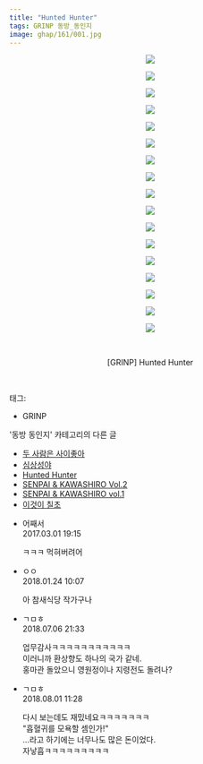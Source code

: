 ```yaml
---
title: "Hunted Hunter"
tags: GRINP 동방_동인지
image: ghap/161/001.jpg
---
```

<div class="article">
<p style="text-align: center; clear: none; float: none;"><img src="{{ site.nasurl }}/ghap/161/001.jpg"/></p>
<p style="text-align: center; clear: none; float: none;"><img src="{{ site.nasurl }}/ghap/161/002.jpg"/></p>
<p style="text-align: center; clear: none; float: none;"><img src="{{ site.nasurl }}/ghap/161/003.jpg"/></p>
<p style="text-align: center; clear: none; float: none;"><img src="{{ site.nasurl }}/ghap/161/004.jpg"/></p>
<p style="text-align: center; clear: none; float: none;"><img src="{{ site.nasurl }}/ghap/161/005.jpg"/></p>
<p style="text-align: center; clear: none; float: none;"><img src="{{ site.nasurl }}/ghap/161/006.jpg"/></p>
<p style="text-align: center; clear: none; float: none;"><img src="{{ site.nasurl }}/ghap/161/007.jpg"/></p>
<p style="text-align: center; clear: none; float: none;"><img src="{{ site.nasurl }}/ghap/161/008.jpg"/></p>
<p style="text-align: center; clear: none; float: none;"><img src="{{ site.nasurl }}/ghap/161/009.jpg"/></p>
<p style="text-align: center; clear: none; float: none;"><img src="{{ site.nasurl }}/ghap/161/010.jpg"/></p>
<p style="text-align: center; clear: none; float: none;"><img src="{{ site.nasurl }}/ghap/161/011.jpg"/></p>
<p style="text-align: center; clear: none; float: none;"><img src="{{ site.nasurl }}/ghap/161/012.jpg"/></p>
<p style="text-align: center; clear: none; float: none;"><img src="{{ site.nasurl }}/ghap/161/013.jpg"/></p>
<p style="text-align: center; clear: none; float: none;"><img src="{{ site.nasurl }}/ghap/161/014.jpg"/></p>
<p style="text-align: center; clear: none; float: none;"><img src="{{ site.nasurl }}/ghap/161/015.jpg"/></p>
<p style="text-align: center; clear: none; float: none;"><img src="{{ site.nasurl }}/ghap/161/016.jpg"/></p>
<p style="text-align: center; clear: none; float: none;"><img src="{{ site.nasurl }}/ghap/161/017.jpg"/></p>
<p style="text-align: center; clear: none; float: none;"><br/></p>
<p style="text-align: center; clear: none; float: none;">[GRINP] Hunted Hunter</p>
<p><br/></p>
</div><div class="tagTrail">
<p>태그: </p>
<ul>
<li>GRINP</li>
</ul>
</div><div class="another">
<p>'동방 동인지' 카테고리의 다른 글</p>
<ul>
<li><a href="/2016-06-18-ghap_164">두 사람은 사이좋아</a></li>
<li><a href="/2016-06-18-ghap_162">심상성야</a></li>
<li><a href="/2016-06-18-ghap_161">Hunted Hunter</a></li>
<li><a href="/2016-06-18-ghap_160">SENPAI &amp; KAWASHIRO Vol.2</a></li>
<li><a href="/2016-06-18-ghap_159">SENPAI &amp; KAWASHIRO vol.1</a></li>
<li><a href="/2016-06-18-ghap_158">이것이 칠초</a></li>
</ul>
</div><div class="cb_module cb_fluid">
<div class="cb_wrt cb_profile">
<div class="comment">
<ul>
<li class="cb_thumb_off" id="comment14928620">
<div class="cb_comment_area">
<div class="cb_info_area">
<div class="cb_section">
<span class="cb_nick_name">어째서</span>
</div>
<div class="cb_section">
<span class="cb_date">2017.03.01 19:15 </span>
</div>
</div>
<div class="cb_dsc_comment">
<p class="cb_dsc">
											ㅋㅋㅋ 먹혀버려어
										</p>
</div>
</div></li>
<li class="cb_thumb_off" id="comment15181643">
<div class="cb_comment_area">
<div class="cb_info_area">
<div class="cb_section">
<span class="cb_nick_name">ㅇㅇ</span>
</div>
<div class="cb_section">
<span class="cb_date">2018.01.24 10:07 </span>
</div>
</div>
<div class="cb_dsc_comment">
<p class="cb_dsc">
											아 참새식당 작가구나
										</p>
</div>
</div></li>
<li class="cb_thumb_off" id="comment15281681">
<div class="cb_comment_area">
<div class="cb_info_area">
<div class="cb_section">
<span class="cb_nick_name">ㄱㅁㅎ</span>
</div>
<div class="cb_section">
<span class="cb_date">2018.07.06 21:33 </span>
</div>
</div>
<div class="cb_dsc_comment">
<p class="cb_dsc">
											업무감사ㅋㅋㅋㅋㅋㅋㅋㅋㅋㅋㅋ<br/>
이러니까 환상향도 하나의 국가 같네.<br/>
홍마관 돌았으니 영원정이나 지령전도 돌려나?
										</p>
</div>
</div></li>
<li class="cb_thumb_off" id="comment15298328">
<div class="cb_comment_area">
<div class="cb_info_area">
<div class="cb_section">
<span class="cb_nick_name">ㄱㅁㅎ</span>
</div>
<div class="cb_section">
<span class="cb_date">2018.08.01 11:28 </span>
</div>
</div>
<div class="cb_dsc_comment">
<p class="cb_dsc">
											다시 보는데도 재밌네요ㅋㅋㅋㅋㅋㅋㅋ<br/>
"흡혈귀를 모욕할 셈인가!"<br/>
...라고 하기에는 너무나도 많은 돈이었다.<br/>
자낳흡ㅋㅋㅋㅋㅋㅋㅋㅋㅋ
										</p>
</div>
</div></li>
</ul>
</div>
</div><!-- commentList close -->
</div>